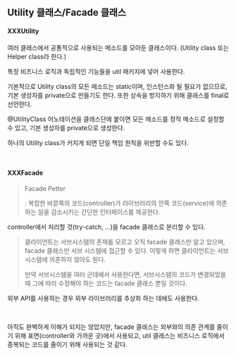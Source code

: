 ## Utility 클래스/Facade 클래스

#### XXXUtility

여러 클래스에서 공통적으로 사용되는 메소드를 모아둔 클래스이다. (Utility class 또는 Helper class라 한다.)

특정 비즈니스 로직과 독립적인 기능들을 util 패키지에 넣어 사용한다.

기본적으로 Utility class의 모든 메소드는 static이며, 인스턴스화 될 필요가 없으므로, 기본 생성자를 private으로 만들기도 한다. 또한 상속을 방지하기 위해 클래스를 final로 선언한다.

@UtilityClass 어노테이션을 클래스단에 붙이면 모든 메소드를 정적 메소드로 설정할 수 있고, 기본 생성자를 private으로 생성한다.

하나의 Utility class가 커지게 되면 단일 책임 원칙을 위반할 수도 있다.

<br>

#### XXXFacade

> Facade Petter
>
> : 복잡한 바깥쪽의 코드(controller)가 라이브러리의 안쪽 코드(service)에 의존하는 일을 감소시키는 간단한 인터페이스를 제공한다.

controller에서 처리할 것(try-catch, ...)을 facade 클래스로 분리할 수 있다.

> 클라이언트는 서브시스템의 존재를 모르고 오직 facade 클래스만 알고 있으며, facade 클래스만 서브 시스템에 접근할 수 있다. 이렇게 하면 클라이언트는 서브시스템에 의존하지 않아도 된다.
>
> 만약 서브시스템을 여러 군데에서 사용한다면, 서브시스템의 코드가 변경되었을 때 그에 따라 수정해야 하는 코드는 facade 클래스 뿐일 것이다.

외부 API를 사용하는 경우 외부 라이브러리를 추상화 하는 데에도 사용한다.

<br>

아직도 완벽하게 이해가 되지는 않았지만, facade 클래스는 외부와의 의존 관계를 줄이기 위해 표면(controller와 가까운 곳)에서 사용되고, util 클래스는 비즈니스 로직에서 중복되는 코드를 줄이기 위해 사용되는 것 같다. 